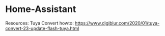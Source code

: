 # Home-Assistant

Resources:
Tuya Convert howto:  https://www.digiblur.com/2020/01/tuya-convert-23-update-flash-tuya.html
